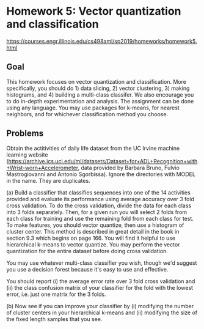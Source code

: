 # Homework 5: Vector quantization and classification
 
https://courses.engr.illinois.edu/cs498aml/sp2019/homeworks/homework5.html

## Goal
This homework focuses on vector quantization and classification. More specifically, you should do 1) data slicing,  2) vector clustering, 3) making histograms, and 4) building a multi-class classifer. We also encourage you to do in-depth experimentation and analysis.
The assignment can be done using any language. You may use packages for k-means, for nearest neighbors, and for whichever classification method you choose.

## Problems

Obtain the actitivities of daily life dataset from the UC Irvine machine learning website (https://archive.ics.uci.edu/ml/datasets/Dataset+for+ADL+Recognition+with+Wrist-worn+Accelerometer, data provided by Barbara Bruno, Fulvio Mastrogiovanni and Antonio Sgorbissa). Ignore the directories with MODEL in the name. They are duplicates.

(a) Build a classifier that classifies sequences into one of the 14 activities provided and evaluate its performance using average accuracy over 3 fold cross validation. To do the cross validation, divide the data for each class into 3 folds separately. Then, for a given run you will select 2 folds from each class for training and use the remaining fold from each class for test. To make features, you should vector quantize, then use a histogram of cluster center. This method is described in great detail in the book in section 9.3 which begins on page 166. You will find it helpful to use hierarchical k-means to vector quantize. You may perform the vector quantization for the entire dataset before doing cross validation.

You may use whatever multi-class classifier you wish, though we'd suggest you use a decision forest because it's easy to use and effective.

You should report (i) the average error rate over 3 fold cross validation and (ii) the class confusion matrix of your classifier for the fold with the lowest error, i.e. just one matrix for the 3 folds.

(b) Now see if you can improve your classifier by (i) modifying the number of cluster centers in your hierarchical k-means and (ii) modifying the size of the fixed length samples that you see.
